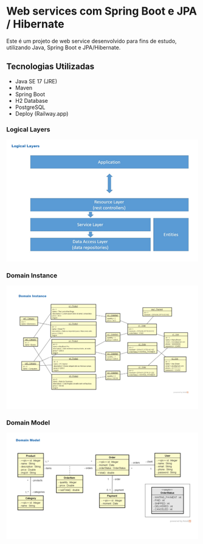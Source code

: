 # Web services com Spring Boot e JPA / Hibernate

Este é um projeto de web service desenvolvido para fins de estudo, utilizando Java, Spring Boot e JPA/Hibernate.

## Tecnologias Utilizadas

- Java SE 17 (JRE)
- Maven
- Spring Boot
- H2 Database
- PostgreSQL
- Deploy (Railway.app)
###

### Logical Layers

![](https://github.com/1993nxv/springboot3-jpa/blob/main/img/logical-layers.png)

### Domain Instance

![](https://github.com/1993nxv/springboot3-jpa/blob/main/img/domain-instance.png)

### Domain Model

![](https://github.com/1993nxv/springboot3-jpa/blob/main/img/domain-model.png)
